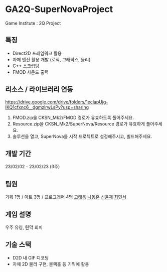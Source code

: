 # GA2Q-SuperNovaProject
Game Institute : 2Q Project

## 특징
- Direct2D 프레임워크 활용
- 자체 엔진 활용 개발 (로직, 그래픽스, 물리)
- C++ 스크립팅
- FMOD 사운드 출력

## 리소스 / 라이브러리 연동
https://drive.google.com/drive/folders/1eclapUjg-IKQ1cfxnc6__dgmzlrwLsPy?usp=sharing
1. FMOD.zip을 CKSN_Mk2/FMOD 경로가 유효하도록 풀어주세요.
2. Resource.zip을 CKSN_Mk2/SuperNova/Resource 경로가 유효하게 풀어주세요.
3. 솔루션을 열고, SuperNova를 시작 프로젝트로 설정해주시고, 빌드해주세요.

## 개발 기간
23/02/02 - 23/02/23 (3주)

## 팀원
기획 1명 / 아트 3명 / 프로그래머 4명
[고태욱](https://github.com/TaewookWorks)
[나동훈](https://github.com/la4025)
[신윤제](https://github.com/dispact-97)
[최민서](https://github.com/Min-seo-Choi)

## 게임 설명
우주 유영, 탄막 회피

## 기술 스택
- D2D 내 GIF 디코딩
- 자체 2D 물리 구현, 블랙홀 등 기믹에 활용
